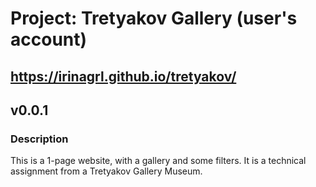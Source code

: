 # Project: Tretyakov Gallery (user's account)

## https://irinagrl.github.io/tretyakov/

## v0.0.1

### Description
This is a 1-page website, with a gallery and some filters. It is a technical assignment from a Tretyakov Gallery Museum.